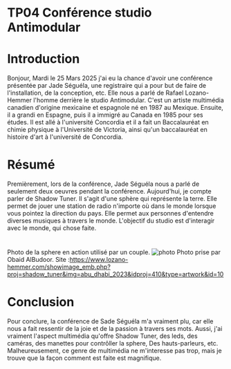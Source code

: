  # TP04 Conférence studio Antimodular


  # Introduction
 
   Bonjour, Mardi le 25 Mars 2025 j'ai eu la chance d'avoir une conférence présentée par Jade Séguéla, une registraire qui a pour but de faire de l'installation, de la conception, etc. Elle nous a parlé de Rafael Lozano-Hemmer l'homme derrière le studio Antimodular.
   C'est un artiste multimédia canadien d'origine mexicaine et espagnole né en 1987 au Mexique. Ensuite, il a grandi en Espagne, puis il a immigré au Canada en 1985 pour ses études. Il est allé à l'université
   Concordia et il a fait un Baccalauréat en chimie physique à l'Université de Victoria, ainsi qu'un baccalauréat en histoire d'art à l'université de Concordia. 

  # Résumé

   Premièrement, lors de la conférence, Jade Séguéla nous a parlé de seulement deux oeuvres pendant la conférence. Aujourd'hui, je compte parler de Shadow Tuner. Il s'agit d'une sphère qui représente la terre. Elle permet de jouer une station de radio 
   n'importe où dans le monde lorsque vous pointez la direction du pays. Elle permet aux personnes d'entendre diverses musiques à travers le monde. L'objectif du studio est d'interagir avec le monde, qui chose faite.
   #
   
   Photo de la sphere en action utilisé par un couple.
   ![photo](Media/sphere_photo_RLH.png)
   Photo prise par Obaid AlBudoor. Site :https://www.lozano-hemmer.com/showimage_emb.php?proj=shadow_tuner&img=abu_dhabi_2023&idproj=410&type=artwork&id=10

   
   

  # Conclusion

   Pour conclure, la conférence de Sade Séguéla m'a vraiment plu, car elle nous a fait ressentir de la joie et de la passion à travers ses mots. Aussi, j'ai vraiment l'aspect multimédia qu'offre Shadow Tuner, des leds, des caméras, des manettes pour contrôller la sphere, 
   Des hauts-parleurs, etc. Malheureusement, ce genre de multimédia ne m'interesse pas trop, mais je trouve que la façon comment est faite est magnifique.


